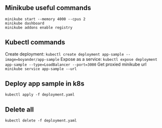 ## Minikube useful commands

```
minikube start --memory 4000 --cpus 2
minikube dashboard
minikube addons enable registry
```

## Kubectl commands

Create deployment:
`kubectl create deployment app-sample --image=boyander/app-sample`
Expose as a service:
`kubectl expose deployment app-sample --type=LoadBalancer --port=3000`
Get proxied minikube url
`minikube service app-sample --url`

## Deploy app sample in k8s

`kubectl apply -f deployment.yaml`

## Delete all

`kubectl delete -f deployment.yaml`
